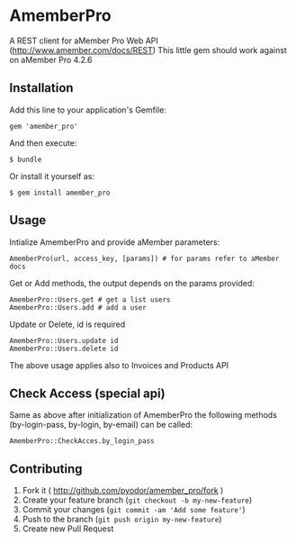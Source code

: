 # AmemberPro

A REST client for aMember Pro Web API (http://www.amember.com/docs/REST)
This little gem should work against on aMember Pro 4.2.6

## Installation

Add this line to your application's Gemfile:

    gem 'amember_pro'

And then execute:

    $ bundle

Or install it yourself as:

    $ gem install amember_pro

## Usage

Intialize AmemberPro and provide aMember parameters:

    AmemberPro(url, access_key, [params]) # for params refer to aMember docs

Get or Add methods, the output depends on the params provided:

    AmemberPro::Users.get # get a list users
    AmemberPro::Users.add # add a user

Update or Delete, id is required

    AmemberPro::Users.update id
    AmemberPro::Users.delete id

The above usage applies also to Invoices and Products API

## Check Access (special api)

Same as above after initialization of AmemberPro the following 
methods (by-login-pass, by-login, by-email) can be called:

    AmemberPro::CheckAcces.by_login_pass


## Contributing

1. Fork it ( http://github.com/pyodor/amember_pro/fork )
2. Create your feature branch (`git checkout -b my-new-feature`)
3. Commit your changes (`git commit -am 'Add some feature'`)
4. Push to the branch (`git push origin my-new-feature`)
5. Create new Pull Request
